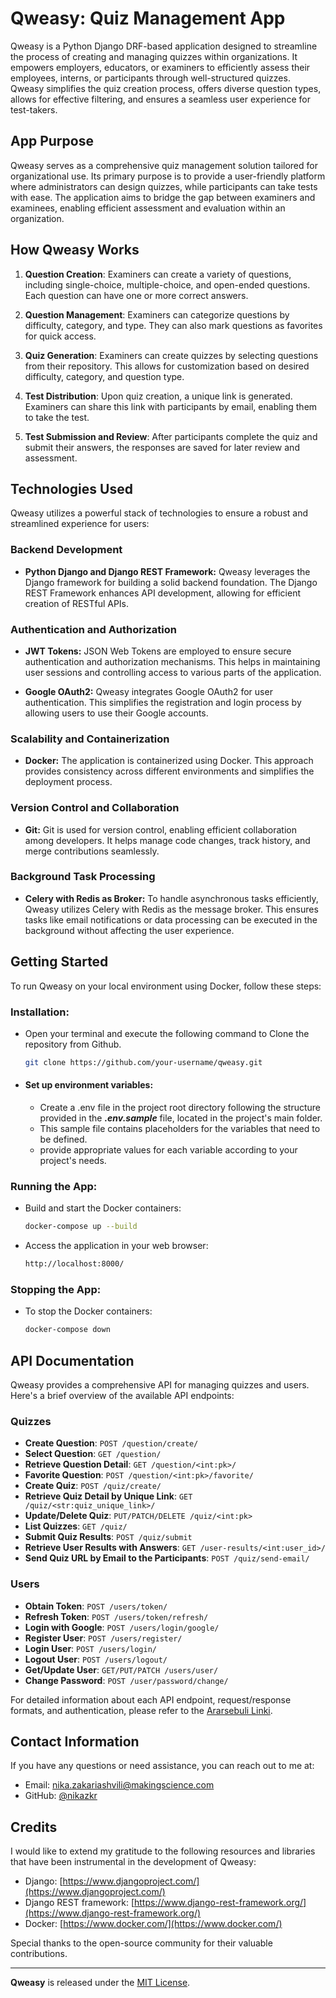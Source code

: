 # Qweasy: Quiz Management App

Qweasy is a Python Django DRF-based application designed to streamline the process of creating and managing quizzes
within organizations. It empowers employers, educators, or examiners to efficiently assess their employees, interns, or
participants through well-structured quizzes. Qweasy simplifies the quiz creation process, offers diverse question
types, allows for effective filtering, and ensures a seamless user experience for test-takers.

## App Purpose

Qweasy serves as a comprehensive quiz management solution tailored for organizational use. Its primary purpose is to
provide a user-friendly platform where administrators can design quizzes, while participants can take tests with ease.
The application aims to bridge the gap between examiners and examinees, enabling efficient assessment and evaluation
within an organization.

## How Qweasy Works

1. **Question Creation**:
   Examiners can create a variety of questions, including single-choice, multiple-choice, and open-ended questions. Each
   question can have one or more correct answers.

2. **Question Management**:
   Examiners can categorize questions by difficulty, category, and type. They can also mark questions as favorites for
   quick access.

3. **Quiz Generation**:
   Examiners can create quizzes by selecting questions from their repository. This allows for customization based on
   desired difficulty, category, and question type.

4. **Test Distribution**:
   Upon quiz creation, a unique link is generated. Examiners can share this link with participants by email, enabling
   them to take the test.

5. **Test Submission and Review**:
   After participants complete the quiz and submit their answers, the responses are saved for later review and
   assessment.

## Technologies Used

Qweasy utilizes a powerful stack of technologies to ensure a robust and streamlined experience for users:

### Backend Development

- **Python Django and Django REST Framework:** Qweasy leverages the Django framework for building a solid backend foundation. The Django REST Framework enhances API development, allowing for efficient creation of RESTful APIs.

### Authentication and Authorization

- **JWT Tokens:** JSON Web Tokens are employed to ensure secure authentication and authorization mechanisms. This helps in maintaining user sessions and controlling access to various parts of the application.

- **Google OAuth2:** Qweasy integrates Google OAuth2 for user authentication. This simplifies the registration and login process by allowing users to use their Google accounts.

### Scalability and Containerization

- **Docker:** The application is containerized using Docker. This approach provides consistency across different environments and simplifies the deployment process.

### Version Control and Collaboration

- **Git:** Git is used for version control, enabling efficient collaboration among developers. It helps manage code changes, track history, and merge contributions seamlessly.

### Background Task Processing

- **Celery with Redis as Broker:** To handle asynchronous tasks efficiently, Qweasy utilizes Celery with Redis as the message broker. This ensures tasks like email notifications or data processing can be executed in the background without affecting the user experience.


## Getting Started

To run Qweasy on your local environment using Docker, follow these steps:

### Installation:

- Open your terminal and execute the following command to Clone
  the repository from Github.

   ```bash
   git clone https://github.com/your-username/qweasy.git

- #### Set up environment variables:

    - Create a .env file in the project root directory following the structure provided in the ***.env.sample*** file,
      located in the project's main folder.
    - This sample file contains placeholders for the variables that need to be defined.
    - provide appropriate values for each variable according to your project's needs.

### Running the App:

- Build and start the Docker containers:

   ```bash
   docker-compose up --build

- Access the application in your web browser:

   ```bash
   http://localhost:8000/

### Stopping the App:

- To stop the Docker containers:

   ```bash
   docker-compose down

## API Documentation

Qweasy provides a comprehensive API for managing quizzes and users. Here's a brief overview of the available API
endpoints:

### Quizzes

- **Create Question**: `POST /question/create/`
- **Select Question**: `GET /question/`
- **Retrieve Question Detail**: `GET /question/<int:pk>/`
- **Favorite Question**: `POST /question/<int:pk>/favorite/`
- **Create Quiz**: `POST /quiz/create/`
- **Retrieve Quiz Detail by Unique Link**: `GET /quiz/<str:quiz_unique_link>/`
- **Update/Delete Quiz**: `PUT/PATCH/DELETE /quiz/<int:pk>`
- **List Quizzes**: `GET /quiz/`
- **Submit Quiz Results**: `POST /quiz/submit`
- **Retrieve User Results with Answers**: `GET /user-results/<int:user_id>/`
- **Send Quiz URL by Email to the Participants**: `POST /quiz/send-email/`

### Users

- **Obtain Token**: `POST /users/token/`
- **Refresh Token**: `POST /users/token/refresh/`
- **Login with Google**: `POST /users/login/google/`
- **Register User**: `POST /users/register/`
- **Login User**: `POST /users/login/`
- **Logout User**: `POST /users/logout/`
- **Get/Update User**: `GET/PUT/PATCH /users/user/`
- **Change Password**: `POST /user/password/change/`

For detailed information about each API endpoint, request/response formats, and authentication, please refer to
the [Ararsebuli Linki](link-to-api-documentation).

## Contact Information

If you have any questions or need assistance, you can reach out to me at:

- Email: nika.zakariashvili@makingscience.com
- GitHub: [@nikazkr](https://github.com/nikazkr)

## Credits

I would like to extend my gratitude to the following resources and libraries that have been instrumental in the
development of Qweasy:

- Django: [https://www.djangoproject.com/](https://www.djangoproject.com/)
- Django REST framework: [https://www.django-rest-framework.org/](https://www.django-rest-framework.org/)
- Docker: [https://www.docker.com/](https://www.docker.com/)

Special thanks to the open-source community for their valuable contributions.

---

**Qweasy** is released under the [MIT License](LICENSE).